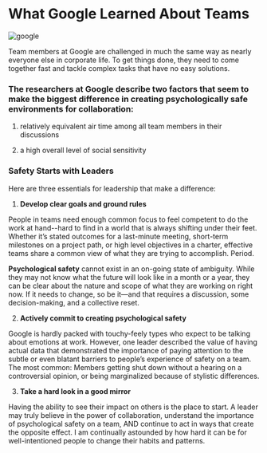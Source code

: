 # What Google Learned About Teams

![google](https://www.peterfisk.com/wp-content/uploads/2019/11/How-To-Create-High-Performing-Teams2.png)

Team members at Google are challenged in much the same way as nearly everyone else in corporate life. To get things done, they need to come together fast and tackle complex tasks that have no easy solutions.


### The researchers at Google describe two factors that seem to make the biggest difference in creating psychologically safe environments for collaboration: 

1. relatively equivalent air time among all team members in their discussions

2. a high overall level of social sensitivity 


### Safety Starts with Leaders
Here are three essentials for leadership that make a difference:

1. **Develop clear goals and ground rules**

People in teams need enough common focus to feel competent to do the work at hand--hard to find in a world that is always shifting under their feet. Whether it’s stated outcomes for a last-minute meeting, short-term milestones on a project path, or high level objectives in a charter, effective teams share a common view of what they are trying to accomplish. Period. 

**Psychological safety** cannot exist in an on-going state of ambiguity. While they may not know what the future will look like in a month or a year, they can be clear about the nature and scope of what they are working on right now. If it needs to change, so be it—and that requires a discussion, some decision-making, and a collective reset. 


2. **Actively commit to creating psychological safety**

Google is hardly packed with touchy-feely types who expect to be talking about emotions at work. However, one leader described the value of having actual data that demonstrated the importance of paying attention to the subtle or even blatant barriers to people’s experience of safety on a team. The most common: Members getting shut down without a hearing on a controversial opinion, or being marginalized because of stylistic differences. 


3. **Take a hard look in a good mirror**

Having the ability to see their impact on others is the place to start. A leader may truly believe in the power of collaboration, understand the importance of psychological safety on a team, AND continue to act in ways that create the opposite effect. I am continually astounded by how hard it can be for well-intentioned people to change their habits and patterns.



